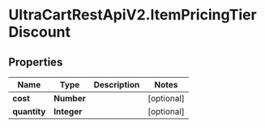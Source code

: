 # UltraCartRestApiV2.ItemPricingTierDiscount

## Properties
Name | Type | Description | Notes
------------ | ------------- | ------------- | -------------
**cost** | **Number** |  | [optional] 
**quantity** | **Integer** |  | [optional] 


